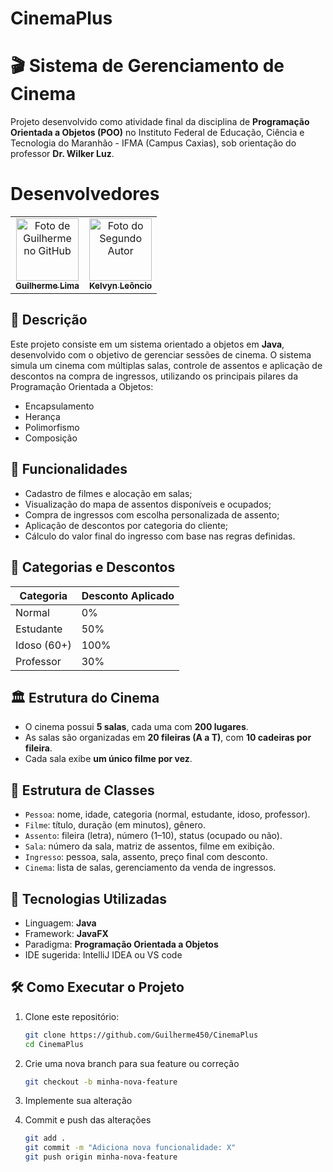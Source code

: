 # CinemaPlus
# 🎬 Sistema de Gerenciamento de Cinema

Projeto desenvolvido como atividade final da disciplina de **Programação Orientada a Objetos (POO)** no Instituto Federal de Educação, Ciência e Tecnologia do Maranhão - IFMA (Campus Caxias), sob orientação do professor **Dr. Wilker Luz**.
# Desenvolvedores

<table> <tr> <td align="center"> <a href="https://github.com/Guilherme450"> <img src="https://github.com/Guilherme450.png" width="100px;" alt="Foto de Guilherme no GitHub"/><br /> <sub><b>Guilherme Lima</b></sub> </a> </td> <td align="center"> <a href="https://github.com/Kelvinl14"> <img src="https://media.licdn.com/dms/image/v2/D4D03AQG-jEXhl8_L7g/profile-displayphoto-shrink_400_400/profile-displayphoto-shrink_400_400/0/1715601864655?e=1756339200&v=beta&t=ou2t6AKj0t4ff2Pz_8YBMRzwGBaTH74jdzQblJVyMTk" width="100px;" alt="Foto do Segundo Autor"/><br /> <sub><b>Kelvyn Leôncio</b></sub> </a> </td> </tr> </table>

## 📌 Descrição

Este projeto consiste em um sistema orientado a objetos em **Java**, desenvolvido com o objetivo de gerenciar sessões de cinema. O sistema simula um cinema com múltiplas salas, controle de assentos e aplicação de descontos na compra de ingressos, utilizando os principais pilares da Programação Orientada a Objetos:

- Encapsulamento
- Herança
- Polimorfismo
- Composição

## 🎯 Funcionalidades

- Cadastro de filmes e alocação em salas;
- Visualização do mapa de assentos disponíveis e ocupados;
- Compra de ingressos com escolha personalizada de assento;
- Aplicação de descontos por categoria do cliente;
- Cálculo do valor final do ingresso com base nas regras definidas.

## 🧾 Categorias e Descontos

| Categoria  | Desconto Aplicado |
|------------|-------------------|
| Normal     | 0%                |
| Estudante  | 50%               |
| Idoso (60+)| 100%              |
| Professor  | 30%               |

## 🏛️ Estrutura do Cinema

- O cinema possui **5 salas**, cada uma com **200 lugares**.
- As salas são organizadas em **20 fileiras (A a T)**, com **10 cadeiras por fileira**.
- Cada sala exibe **um único filme por vez**.

## 🧩 Estrutura de Classes

- `Pessoa`: nome, idade, categoria (normal, estudante, idoso, professor).
- `Filme`: título, duração (em minutos), gênero.
- `Assento`: fileira (letra), número (1–10), status (ocupado ou não).
- `Sala`: número da sala, matriz de assentos, filme em exibição.
- `Ingresso`: pessoa, sala, assento, preço final com desconto.
- `Cinema`: lista de salas, gerenciamento da venda de ingressos.

## 🧪 Tecnologias Utilizadas

- Linguagem: **Java**
- Framework: **JavaFX**
- Paradigma: **Programação Orientada a Objetos**
- IDE sugerida: IntelliJ IDEA ou VS code

## 🛠️ Como Executar o Projeto

1. Clone este repositório:

   ```bash
   git clone https://github.com/Guilherme450/CinemaPlus
   cd CinemaPlus

2. Crie uma nova branch para sua feature ou correção
    ```bash
   git checkout -b minha-nova-feature

3. Implemente sua alteração

4. Commit e push das alterações
    ```bash
   git add .
   git commit -m "Adiciona nova funcionalidade: X"
   git push origin minha-nova-feature
